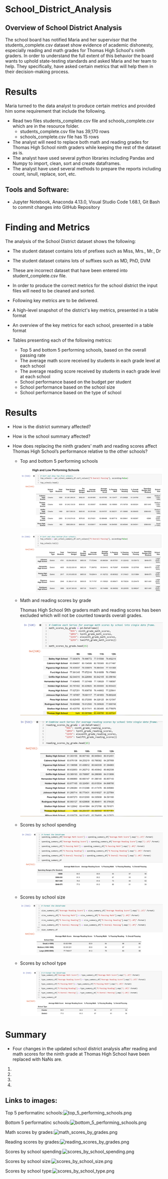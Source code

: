 # School_District_Analysis

## Overview of School District Analysis
The school board has notified Maria and her supervisor that the students_complete.csv dataset show evidence of academic dishonesty, especially reading and math grades for Thomas High School's ninth graders.
In order to understand the full extent of this behavior the board wants to uphold state-testing standards and asked Maria and her team to help. They specifically, have asked certain metrics that will help them in their decision-making process. 



# Results
Maria turned to the data analyst to produce certain metrics and provided him some requirement that include the following. 
- Read two files students_complete.csv file and schools_complete.csv which are in the resource folder.
	- students_complete.csv file has 39,170 rows
	- schools_complete.csv file has 15 rows
- The analyst will need to replace both math and reading grades for Thomas High School ninth graders while keeping the rest of the dataset as is.  
- The analyst have used several python libraries including Pandas and Numpy to import, clean, sort and create dataframes.
- The analyst have used several methods to prepare the reports including count, isnull, replace, sort, etc.


## Tools and Software: 
- Jupyter Notebook,  Anaconda 4.13.0, Visual Studio Code 1.68.1, Git Bash to commit changes into GitHub Repository


# Finding and Metrics

The analysis of the School District dataset shows the following:
- The student dataset contains lots of prefixes such as Miss, Mrs., Mr., Dr 
- The student dataset cotains lots of suffixes such as MD, PhD, DVM
- These are incorrect dataset that have been entered into student_complete.csv file. 
- In order to produce the correct metrics for the school district the input files will need to be cleaned and sorted.
- Following key metrics are to be delivered.

 - A high-level snapshot of the district's key metrics, presented in a table format
 - An overview of the key metrics for each school, presented in a table format
 - Tables presenting each of the following metrics:
	- Top 5 and bottom 5 performing schools, based on the overall passing rate
	- The average math score received by students in each grade level at each school
	- The average reading score received by students in each grade level at each school
	- School performance based on the budget per student
	- School performance based on the school size 
	- School performance based on the type of school



# Results

- How is the district summary affected? <br>


- How is the school summary affected? <br>


- How does replacing the ninth graders’ math and reading scores affect Thomas High School’s performance relative to the other schools? <br>

  - Top and bottom 5 performing schools <br>

	![Top 5 performing schools](/Resources/top_5_performing_schools.png)<br>
	
	![Bottom 5 performing schools](/Resources/bottom_5_performing_schools.png)<br>
	

  - Math and reading scores by grade <br>
  
	Thomas High School 9th graders math and reading scores has been excluded which will not be counted towards overall grades. <br>
	
	 ![Math scores by grades](/Resources/math_scores_by_grades.png)<br>
	 
	 ![Reading scores by grades](/Resources/reading_scores_by_grades.png)<br>
  
  - Scores by school spending<br>
  
	![Scores by school spending](/Resources/scores_by_school_spending.png)<br>
  
  - Scores by school size <br>
  
	![Scores by school size](/Resources/scores_by_school_size.png)<br>
  
  - Scores by school type <br>
  
	![Scores by school type](/Resources/scores_by_school_type.png)<br>



# Summary

 - Four changes in the updated school district analysis after reading and math scores for the ninth grade at Thomas High School have been replaced with NaNs are.
 1. 
 2. 
 3. 
 4. 



## Links to images:

Top 5 performatinc schools:![top_5_performing_schools.png](https://github.com/bariir/School_District_Analysis/tree/main/Resources/top_5_performing_schools.png?raw=true)

Bottom 5 performatinc schools:![bottom_5_performing_schools.png](https://github.com/bariir/School_District_Analysis/tree/main/Resources/bottom_5_performing_schools.png?raw=true)

Math scores by grades:![math_scores_by_grades.png](https://github.com/bariir/School_District_Analysis/tree/main/Resources/math_scores_by_grades.png?raw=true)

Reading scores by grades:![reading_scores_by_grades.png](https://github.com/bariir/School_District_Analysis/tree/main/Resources/reading_scores_by_grades.png?raw=true)

Scores by school spending:![scores_by_school_spending.png](https://github.com/bariir/School_District_Analysis/tree/main/Resources/scores_by_school_spending.png?raw=true)

Scores by school size:![scores_by_school_size.png](https://github.com/bariir/School_District_Analysis/tree/main/Resources/scores_by_school_size.png?raw=true)

Scores by school type:![scores_by_school_type.png](https://github.com/bariir/School_District_Analysis/tree/main/Resources/scores_by_school_type.png?raw=true)
